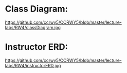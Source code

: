 # Class Diagram:
https://github.com/ccrwy5/CCRWY5/blob/master/lecture-labs/RW4/classDiagram.jpg 

# Instructor ERD:
https://github.com/ccrwy5/CCRWY5/blob/master/lecture-labs/RW4/instructorERD.jpg
